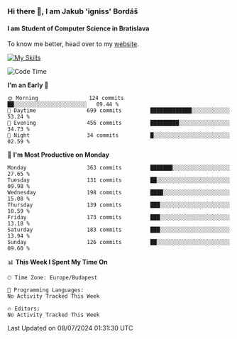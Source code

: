 ### Hi there 👋, I am Jakub 'igniss' Bordáš

#### I am Student of Computer Science in Bratislava
To know me better, head over to my [website](https://bordas.sk).

[![My Skills](https://skillicons.dev/icons?i=js,html,css,figma,svelte,java,kotlin,python,postgresql,typescript,nest,nodejs)](https://bordas.sk)


<!--START_SECTION:waka-->
![Code Time](http://img.shields.io/badge/Code%20Time-1%2C484%20hrs%2041%20mins-blue)

**I'm an Early 🐤** 

```text
🌞 Morning                124 commits         ██░░░░░░░░░░░░░░░░░░░░░░░   09.44 % 
🌆 Daytime                699 commits         █████████████░░░░░░░░░░░░   53.24 % 
🌃 Evening                456 commits         █████████░░░░░░░░░░░░░░░░   34.73 % 
🌙 Night                  34 commits          █░░░░░░░░░░░░░░░░░░░░░░░░   02.59 % 
```
📅 **I'm Most Productive on Monday** 

```text
Monday                   363 commits         ███████░░░░░░░░░░░░░░░░░░   27.65 % 
Tuesday                  131 commits         ██░░░░░░░░░░░░░░░░░░░░░░░   09.98 % 
Wednesday                198 commits         ████░░░░░░░░░░░░░░░░░░░░░   15.08 % 
Thursday                 139 commits         ███░░░░░░░░░░░░░░░░░░░░░░   10.59 % 
Friday                   173 commits         ███░░░░░░░░░░░░░░░░░░░░░░   13.18 % 
Saturday                 183 commits         ███░░░░░░░░░░░░░░░░░░░░░░   13.94 % 
Sunday                   126 commits         ██░░░░░░░░░░░░░░░░░░░░░░░   09.60 % 
```


📊 **This Week I Spent My Time On** 

```text
🕑︎ Time Zone: Europe/Budapest

💬 Programming Languages: 
No Activity Tracked This Week

🔥 Editors: 
No Activity Tracked This Week
```


 Last Updated on 08/07/2024 01:31:30 UTC
<!--END_SECTION:waka-->
